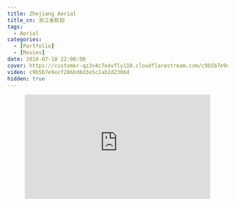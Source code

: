 ```yaml
---
title: Zhejiang Aerial
title_cn: 浙江省航拍
tags:
  - Aerial
categories:
  - [Portfolio]
  - [Movies]
date: 2018-07-10 22:00:00
cover: https://customer-qz3v4c7e4vfly110.cloudflarestream.com/c9b5b7e9ecf286bd6d3e5c1ab2d2306d/thumbnails/thumbnail.jpg?time=2m46s
video: c9b5b7e9ecf286bd6d3e5c1ab2d2306d
hidden: true
---
```


<figure class="my-video">
  <div style="position: relative; padding-top: 56.25%;"><iframe src="https://customer-qz3v4c7e4vfly110.cloudflarestream.com/c9b5b7e9ecf286bd6d3e5c1ab2d2306d/iframe?preload=metadata&poster=https%3A%2F%2Fcdn.tlo.xyz%2Fc9b5b7e9ecf286bd6d3e5c1ab2d2306d%2Fthumbnails%2Fthumbnail.jpg%3Ftime%3D2m46s%26height%3D600" style="border: none; position: absolute; top: 0; left: 0; height: 100%; width: 100%;" allow="accelerometer; gyroscope; autoplay; encrypted-media; picture-in-picture;" allowfullscreen="true"></iframe></div>
</figure>
